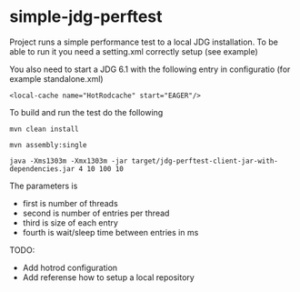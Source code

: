 simple-jdg-perftest
===================

Project runs a simple performance test to a local JDG installation. To be able to run it you need a setting.xml correctly setup (see example)

You also need to start a JDG 6.1 with the following entry in configuratio (for example standalone.xml)

	<local-cache name="HotRodcache" start="EAGER"/>

To build and run the test do the following

	mvn clean install

	mvn assembly:single

	java -Xms1303m -Xmx1303m -jar target/jdg-perftest-client-jar-with-dependencies.jar 4 10 100 10


The parameters is
 - first is number of threads
 - second is number of entries per thread
 - third is size of each entry
 - fourth is wait/sleep time between entries in ms


TODO:
 * Add hotrod configuration
 * Add referense how to setup a local repository


 


